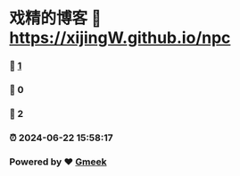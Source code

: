 # 戏精的博客 :link: https://xijingW.github.io/npc 
### :page_facing_up: [1](https://xijingW.github.io/npc/tag.html) 
### :speech_balloon: 0 
### :hibiscus: 2 
### :alarm_clock: 2024-06-22 15:58:17 
### Powered by :heart: [Gmeek](https://github.com/Meekdai/Gmeek)
